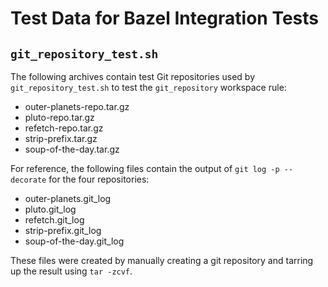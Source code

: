 Test Data for Bazel Integration Tests
=====================================

`git_repository_test.sh`
------------------------

The following archives contain test Git repositories used by
`git_repository_test.sh` to test the `git_repository` workspace rule:

* outer-planets-repo.tar.gz
* pluto-repo.tar.gz
* refetch-repo.tar.gz
* strip-prefix.tar.gz
* soup-of-the-day.tar.gz

For reference, the following files contain the output of `git log -p --decorate`
for the four repositories:

* outer-planets.git_log
* pluto.git_log
* refetch.git_log
* strip-prefix.git_log
* soup-of-the-day.git_log

These files were created by manually creating a git repository and tarring up
the result using `tar -zcvf`.
